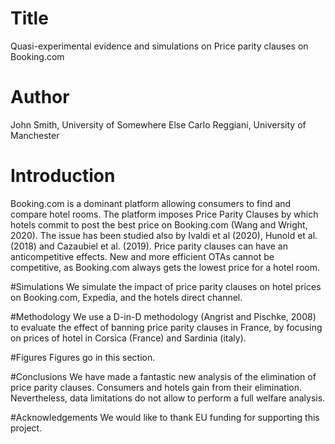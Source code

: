 # Title 

Quasi-experimental evidence and simulations on Price parity clauses on Booking.com

# Author
John Smith, University of Somewhere Else
Carlo Reggiani, University of Manchester

# Introduction
Booking.com is a dominant platform allowing consumers to find and compare hotel rooms.
The platform imposes Price Parity Clauses by which hotels commit to post the best price
on Booking.com (Wang and Wright, 2020). 
The issue has been studied also by Ivaldi et al (2020), Hunold et al. (2018) and Cazaubiel et al. (2019). 
Price parity clauses can have an anticompetitive effects. 
New and more efficient OTAs cannot be competitive, 
as Booking.com always gets the lowest price for a hotel room.

#Simulations
We simulate the impact of price parity clauses on hotel prices on
Booking.com, Expedia, and the hotels direct channel.

#Methodology
We use a D-in-D methodology (Angrist and Pischke, 2008) to evaluate the effect of 
banning price parity clauses in France, by focusing on prices of hotel in 
Corsica (France) and Sardinia (italy).

#Figures 
Figures go in this section.

#Conclusions
We have made a fantastic new analysis of the elimination of price parity clauses.
Consumers and hotels gain from their elimination.
Nevertheless, data limitations do not allow to perform a full welfare analysis.

#Acknowledgements 
We would like to thank EU funding for supporting this project.